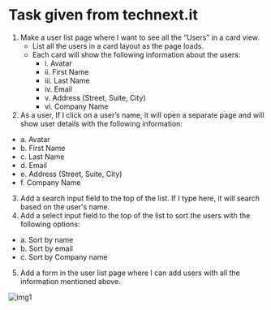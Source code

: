 # Task given from technext.it

1. Make a user list page where I want to see all the “Users” in a card view.
   - List all the users in a card layout as the page loads.
   - Each card will show the following information about the users:
     - i. Avatar
     - ii. First Name
     - iii. Last Name
     - iv. Email
     - v. Address (Street, Suite, City)
     - vi. Company Name
2. As a user, If I click on a user’s name, it will open a separate page and will show user
   details with the following information:

- a. Avatar
- b. First Name
- c. Last Name
- d. Email
- e. Address (Street, Suite, City)
- f. Company Name

3. Add a search input field to the top of the list. If I type here, it will search based on the
   user's name.
4. Add a select input field to the top of the list to sort the users with the following options:

- a. Sort by name
- b. Sort by email
- c. Sort by Company name

5. Add a form in the user list page where I can add users with all the information mentioned
   above.

![img1](https://i.imgur.com/oG0S4D4.png)
